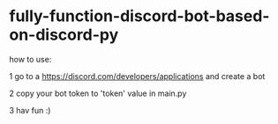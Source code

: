 # fully-function-discord-bot-based-on-discord-py

how to use:

1 go to a https://discord.com/developers/applications and create a bot

2 copy your bot token to 'token' value in main.py


3 hav fun :)
